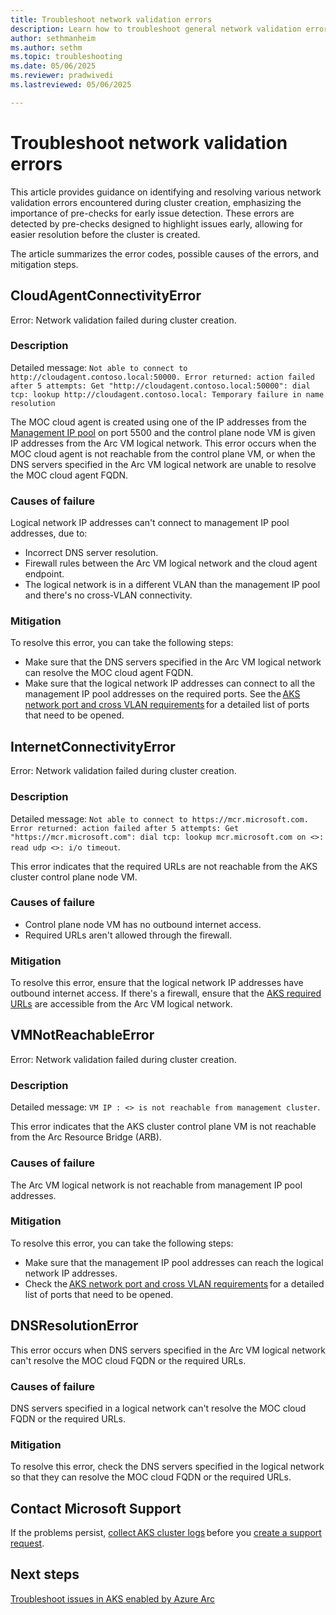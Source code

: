 ```yaml
---
title: Troubleshoot network validation errors
description: Learn how to troubleshoot general network validation errors in AKS Arc.
author: sethmanheim
ms.author: sethm
ms.topic: troubleshooting
ms.date: 05/06/2025
ms.reviewer: pradwivedi
ms.lastreviewed: 05/06/2025

---
```


# Troubleshoot network validation errors

This article provides guidance on identifying and resolving various network validation errors encountered during cluster creation, emphasizing the importance of pre-checks for early issue detection. These errors are detected by pre-checks designed to highlight issues early, allowing for easier resolution before the cluster is created.

The article summarizes the error codes, possible causes of the errors, and mitigation steps.

<!-- |     Error  |    Description  |    Causes of failure  |    Mitigation recommendations  |
|---|---|---|---|
|    **CloudAgentConnectivityError** <br/> Error: Network validation failed during cluster creation. Detailed message: `Not able to connect to http://cloudagent.contoso.local:50000. Error returned: action failed after 5 attempts: Get "http://cloudagent.contoso.local:50000": dial tcp: lookup http://cloudagent.contoso.local: Temporary failure in name resolution`  | MOC cloud agent is created using one of the IP addresses from the [Management IP pool](/azure/azure-local/plan/cloud-deployment-network-considerations#management-ip-pool) on port 5500 and the control plane node VM is given IP addresses from the Arc VM logical network. This error occurs when the MOC cloud agent is not reachable from the control plane VM, or when the DNS servers specified in the Arc VM logical network are unable to resolve the MOC cloud agent FQDN.  | Logical network IP addresses can't connect to management IP pool addresses due to:<br/> - Incorrect DNS server resolution.<br/>  - Firewall rules between the Arc VM logical network and the cloud agent endpoint.<br/>  - The logical network is in a different vlan than the management IP pool and there's no cross-vlan connectivity.    | - Make sure that the DNS servers specified in the Arc VM logical network can resolve the MOC cloud agent FQDN.<br/>  - Make sure that the logical network IP addresses can connect to all the management IP pool addresses on the required ports. Check the [AKS network port and cross vlan requirements](aks-hci-network-system-requirements.md#network-port-and-cross-vlan-requirements) for a detailed list of ports that need to be opened.    |
|    **InternetConnectivityError** <br/> Error: Network validation failed during cluster creation. Detailed message: `Not able to connect to https://mcr.microsoft.com. Error returned: action failed after 5 attempts: Get "https://mcr.microsoft.com": dial tcp: lookup mcr.microsoft.com on <>: read udp <>: i/o timeout`   | This error indicates that the required URLs are not reachable from the AKS cluster control plane node VM.  | - Control plane node VM has no outbound internet access.<br/>  - Required URLs aren't allowed through the firewall.  | Ensure that the logical network IP addresses have outbound internet access. If there's a firewall, ensure that the [AKS required URLs](aks-hci-network-system-requirements.md#firewall-url-exceptions) are accessible from the Arc VM logical network.  |
|    **VMNotReachableError** <br/> Error: Network validation failed during cluster creation. Detailed message: `VM IP : <> is not reachable from management cluster`  | This error indicates that the AKS cluster control plane VM is not reachable from the Arc Resource Bridge (ARB).  | The Arc VM logical network is not reachable from management IP pool addresses.   | - Make sure that the management IP pool addresses can reach the logical network IP addresses. <br/> - Check the [AKS network port and cross vlan requirements](aks-hci-network-system-requirements.md#network-port-and-cross-vlan-requirements) for a detailed list of ports that need to be opened.    |
|    **DNSResolutionError**      | This error occurs when DNS servers specified in the Arc VM logical network can't resolve the MOC cloud FQDN or the required URLs.  | DNS servers specified in logical network can't resolve the MOC cloud FQDN or the required URLs.  | Check the DNS servers specified in the logical network so that they can resolve the MOC cloud FQDN or the required URLs.  | -->

## CloudAgentConnectivityError

Error: Network validation failed during cluster creation.

### Description

Detailed message: `Not able to connect to http://cloudagent.contoso.local:50000. Error returned: action failed after 5 attempts: Get "http://cloudagent.contoso.local:50000": dial tcp: lookup http://cloudagent.contoso.local: Temporary failure in name resolution`

The MOC cloud agent is created using one of the IP addresses from the [Management IP pool](/azure/azure-local/plan/cloud-deployment-network-considerations#management-ip-pool) on port 5500 and the control plane node VM is given IP addresses from the Arc VM logical network. This error occurs when the MOC cloud agent is not reachable from the control plane VM, or when the DNS servers specified in the Arc VM logical network are unable to resolve the MOC cloud agent FQDN.

### Causes of failure

Logical network IP addresses can't connect to management IP pool addresses, due to:

- Incorrect DNS server resolution.
- Firewall rules between the Arc VM logical network and the cloud agent endpoint.<br/>
- The logical network is in a different VLAN than the management IP pool and there's no cross-VLAN connectivity.

### Mitigation

To resolve this error, you can take the following steps:

- Make sure that the DNS servers specified in the Arc VM logical network can resolve the MOC cloud agent FQDN.
- Make sure that the logical network IP addresses can connect to all the management IP pool addresses on the required ports. See the [AKS network port and cross VLAN requirements](aks-hci-network-system-requirements.md#network-port-and-cross-vlan-requirements) for a detailed list of ports that need to be opened.

## InternetConnectivityError

Error: Network validation failed during cluster creation.

### Description

Detailed message: `Not able to connect to https://mcr.microsoft.com. Error returned: action failed after 5 attempts: Get "https://mcr.microsoft.com": dial tcp: lookup mcr.microsoft.com on <>: read udp <>: i/o timeout`.

This error indicates that the required URLs are not reachable from the AKS cluster control plane node VM.

### Causes of failure

- Control plane node VM has no outbound internet access.
- Required URLs aren't allowed through the firewall.

### Mitigation

To resolve this error, ensure that the logical network IP addresses have outbound internet access. If there's a firewall, ensure that the [AKS required URLs](aks-hci-network-system-requirements.md#firewall-url-exceptions) are accessible from the Arc VM logical network.

## VMNotReachableError

Error: Network validation failed during cluster creation.

### Description

Detailed message: `VM IP : <> is not reachable from management cluster`.

This error indicates that the AKS cluster control plane VM is not reachable from the Arc Resource Bridge (ARB).

### Causes of failure

The Arc VM logical network is not reachable from management IP pool addresses.

### Mitigation

To resolve this error, you can take the following steps:

- Make sure that the management IP pool addresses can reach the logical network IP addresses.
- Check the [AKS network port and cross VLAN requirements](aks-hci-network-system-requirements.md#network-port-and-cross-vlan-requirements) for a detailed list of ports that need to be opened.

## DNSResolutionError

This error occurs when DNS servers specified in the Arc VM logical network can't resolve the MOC cloud FQDN or the required URLs.

### Causes of failure

DNS servers specified in a logical network can't resolve the MOC cloud FQDN or the required URLs.

### Mitigation

To resolve this error, check the DNS servers specified in the logical network so that they can resolve the MOC cloud FQDN or the required URLs.

## Contact Microsoft Support

If the problems persist, [collect AKS cluster logs](get-on-demand-logs.md) before you [create a support request](aks-troubleshoot.md#open-a-support-request).

## Next steps

[Troubleshoot issues in AKS enabled by Azure Arc](aks-troubleshoot.md)
